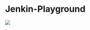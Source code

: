 # Jenkin-Playground
<a href='http://20.124.93.230/job/run-scripts-from-the-pipeline/'><img src='http://20.124.93.230/buildStatus/icon?job=run-scripts-from-the-pipeline'></a>

